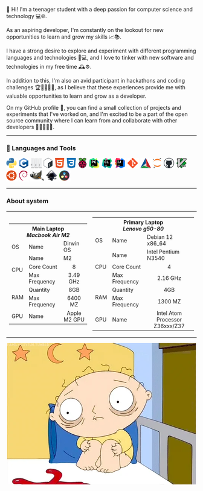 👋 Hi! I'm a teenager student with a deep passion for computer science and technology 💻🌐.

As an aspiring developer, I'm constantly on the lookout for new opportunities to learn and grow my skills 📈📚.

I have a strong desire to explore and experiment with different programming languages and technologies 🤖💻, and I love
to tinker with new software and technologies in my free time 🕰️⚙️.

In addition to this, I'm also an avid participant in hackathons and coding challenges 🏆👨‍💻👩‍💻, as I believe that
these experiences provide me with valuable opportunities to learn and grow as a developer.

On my GitHub profile 🐙, you can find a small collection of projects and experiments that I've worked on, and I'm
excited to be a part of the open source community where I can learn from and collaborate with other developers
👨‍💻👩‍💻🤝.

<hr>

<h3>🧰 Languages and Tools</h3>

<div class="images">
	<img alt="Python" height="30px" src="./assets/python-logo-only.svg" title="Python" />
	<img alt="C" height="30px" src="./assets/c_programming_language.svg" title="C programming languages" />
	<img alt="Auto hot key" width="30px" height="30px" src="./assets/autohotkey_modern_logo.svg"
		title="Auto Hot Key for Windows" />
	<img alt="Bash" height="30px" src="./assets/bash_logo_colored.svg" title="Bash" />
	<!-- <img alt="C++" height="30px" src="./assets/c++_logo.svg" title="C++ programming languages"/> -->
	<!-- <img alt="Java" height="30px" src="./assets/java.svg" title="Java"/> -->
	<!-- <img alt="Rust" height="30px" src="./assets/rust_programming_language_black_logo.svg" title="C programming languages"/> -->
	<!-- <img alt="Space" height="30px" src="./assets/space.svg" title="Space" /> -->
	<img alt="HTML" height="30px" src="./assets/html5-original.svg" title="HTML" />
	<img alt="CSS" height="30px" src="./assets/css3-plain.svg" title="CSS" />
	<img alt="Raspberry-pi" height="30px" src="./assets/raspberrypi-original.svg" title="Raspberry-pi" />
	<img alt="Pycharm" height="30px" src="./assets/pycharm_icon.svg" title="Pycharm IDE" />
	<img alt="Clion" height="30px" src="./assets/clion_icon.svg" title="Clion IDE" />
	<img alt="Intellij-idea" height="30px" src="./assets/intellij_idea_icon.svg" title="Intellij Idea" />
	<!-- <img alt="Space" height="30px" src="./assets/space.svg" title="Space"/> -->
	<img alt="Git" height="30px" src="./assets/git-original.svg" title="Git" />
	<img alt="Cmake" height="30px" src="./assets/cmake.svg" title="Cmake" />
	<!-- <img alt="Docker" height="30px" src="./assets/docker.svg" title="Docker"/> -->
	<img alt="Jupyter" height="30px" src="./assets/jupyter-original.svg" title="Jupyter Note book for python" />
	<img alt="GitHub" height="30px" src="./assets/github_with_black_backgound.svg" title="GitHub" />
	<!-- <img alt="Vim" height="30px" src="./assets/figma-original.svg" title="Figma"/> -->
	<!-- <img alt="Neo vim" height="30px" src="./assets/neovimio-icon.svg" title="Neo Vim" /> -->
	<img alt="Vim" height="30px" src="./assets/vimlogo.svg" title="Vim" />
	<!-- <img alt="Space" height="30px" src="./assets/space.svg" title="Space"/> -->
	<!-- <img alt="Linux" height="30px" src="./assets/linux.svg" title="Linux"/> -->
	<!-- <img alt="Dirwin" height="30px" src="./assets/mac_os.svg" title="Dirwin os AKA Mac os"/>	 -->
	<img alt="Ubuntu" height="30px" src="./assets/ubuntu-plain.svg" title="Ubuntu OS" />
	<!-- <img alt="Gentoo" height="30px" src="./assets/gentoo-plain.svg" title="Gentoo OS"/> -->
	<img alt="debdent" height="30px" src="./assets/debdent.svg" title="debdent OS" />
	<!-- <img alt="Windows" height="30px" src="./assets/microsoft-windows-11.svg" title="Windows"/> -->
	<!-- <img alt="Space" height="30px" src="./assets/space.svg" title="Space"/> -->
	<img alt="Gimp" height="30px" height="30px" src="./assets/the_gimp_icon-gnome.svg" title="Gimp" />
	<img alt="Inkscape" height="30px" src="./assets/inkscape_logo.svg" title="Inkscape" />
	<img alt="Davinci-resolve" height="30px" src="./assets/davinci_resolve_17_logo.svg" title="Davinci Resolve" />
</div>

<div class="table">
	<hr>
	<h3>About system</h3>
	<div>
		<table>
			<tr>
				<td>
					<table>
						<tr>
							<th colspan="3"><b>Main Laptop</b> <br> <i>Macbook Air M2</i></th>
						</tr>
						<tr>
							<td>OS</td>
							<td>Name</td>
							<td>Dirwin OS</td>
						</tr>
						<tr>
							<td rowspan="3">CPU</td>
							<td>Name</td>
							<td>M2</td>
						</tr>
						<tr>
							<td>Core Count</td>
							<td>
								<center>8</center>
							</td>
						</tr>
						<tr>
							<td>Max Frequency</td>
							<td>
								<center>3.49 GHz</center>
							</td>
						</tr>
						<tr>
							<td rowspan="2">RAM</td>
							<td>Quantity</td>
							<td>
								<center>8GB</center>
							</td>
						</tr>
						<tr>
							<td>Max Frequency</td>
							<td>
								<center>6400 MZ</center>
							</td>
						</tr>
						<tr>
							<td>GPU</td>
							<td>Name</td>
							<td>
								<center>Apple M2 GPU</center>
							</td>
						</tr>
					</table>
				</td>
				<td>
					<table>
						<tr>
							<th colspan="3"><b>Primary Laptop</b> <br> <i>Lenovo g50-80</i></th>
						</tr>
						<tr>
							<td>OS</td>
							<td>Name</td>
							<td>Debian 12 x86_64 </td>
						</tr>
						<tr>
							<td rowspan="3">CPU</td>
							<td>Name</td>
							<td>Intel Pentium N3540</td>
						</tr>
						<tr>
							<td>Core Count</td>
							<td>
								<center>4</center>
							</td>
						</tr>
						<tr>
							<td>Max Frequency</td>
							<td>
								<center>2.16 GHz</center>
							</td>
						</tr>
						<tr>
							<td rowspan="2">RAM</td>
							<td>Quantity</td>
							<td>
								<center>4GB</center>
							</td>
						</tr>
						<tr>
							<td>Max Frequency</td>
							<td>
								<center>1300 MZ</center>
							</td>
						</tr>
						<tr>
							<td>GPU</td>
							<td>Name</td>
							<td>
								<center>Intel Atom Processor Z36xxx/Z37</center>
							</td>
						</tr>
					</table>
				</td>
			</tr>
		</table>
	</div>
</div>

<p align="center">
	<a href="https://github.com/pritam12426#about-system">
		<img src="./assets/Family.webp" alt="">
	</a>
</p>